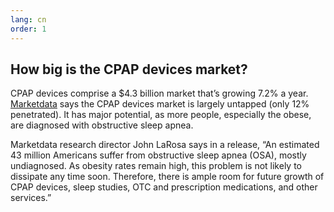 ```yaml
---
lang: cn
order: 1
---
```


How big is the CPAP devices market?
-------------

CPAP devices comprise a $4.3 billion market that’s growing 7.2% a year. <a target="blank_" href="http://www.sleepreviewmag.com/2018/05/cpap-devices-market-12-penetrated-says-market-research-publisher/">Marketdata</a> says the CPAP devices market is largely untapped (only 12% penetrated). It has major potential, as more people, especially the obese, are diagnosed with obstructive sleep apnea.

Marketdata research director John LaRosa says in a release, “An estimated 43 million Americans suffer from obstructive sleep apnea (OSA), mostly undiagnosed. As obesity rates remain high, this problem is not likely to dissipate any time soon. Therefore, there is ample room for future growth of CPAP devices, sleep studies, OTC and prescription medications, and other services.”
